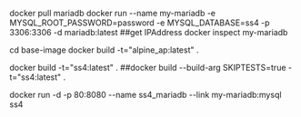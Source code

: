 
docker pull mariadb
docker run --name my-mariadb -e MYSQL_ROOT_PASSWORD=password -e MYSQL_DATABASE=ss4 -p 3306:3306 -d mariadb:latest
##get IPAddress
docker inspect my-mariadb


cd base-image
docker build -t="alpine_ap:latest" .

docker build -t="ss4:latest" .
##docker build --build-arg SKIPTESTS=true -t="ss4:latest" .

docker run -d -p 80:8080 --name ss4_mariadb --link my-mariadb:mysql ss4
